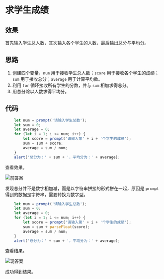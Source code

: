 # 求学生成绩

## 效果

首先输入学生总人数，其次输入各个学生的人数，最后输出总分与平均分。

## 思路

1. 创建四个变量，`num` 用于接收学生总人数；`score` 用于接收各个学生的成绩；`sum` 用于接收总分；`average` 用于计算平均数。
2. 利用 `for` 循环接收所有学生的分数，并与 `sum` 相加求得总分。
3. 用总分除以人数求得平均分。

## 代码

```js
    let num = prompt('请输入学生总数');
    let sum = 0;
    let average = 0;
    for (let i = 1; i <= num; i++) {
        let score = prompt('请输入第' + i + '个学生的成绩');
        sum = sum + score;
        average = sum / num;
    }
    alert('总分为：' + sum + '，平均分为：' + average);
```

查看效果。

![前答案](https://i.loli.net/2021/10/12/EGuxPOvgjsyt9fF.png)

发现总分并不是数字相加减，而是以字符串拼接的形式拼在一起，原因是 `prompt` 得到的数据是字符串，需要转换为数字型。

```js
    let num = prompt('请输入学生总数');
    let sum = 0;
    let average = 0;
    for (let i = 1; i <= num; i++) {
        let score = prompt('请输入第' + i + '个学生的成绩');
        sum = sum + parseFloat(score);
        average = sum / num;
    }
    alert('总分为：' + sum + '，平均分为：' + average);
```

查看结果。

![现答案](https://i.loli.net/2021/10/12/TXGdcVyt14YWmL9.png)

成功得到结果。